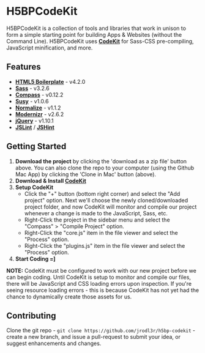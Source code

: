 # H5BPCodeKit
H5BPCodeKit is a collection of tools and libraries that work in
unison to form a simple starting point for building Apps & Websites
(without the Command Line). H5BPCodeKit uses
**[CodeKit](http://incident57.com/codekit)** for Sass-CSS pre-compiling,
JavaScript minification, and more.

## Features
  * **[HTML5 Boilerplate](http://html5boilerplate.com)** - v4.2.0
  * **[Sass](http://sass-lang.com)** - v3.2.6
  * **[Compass](http://compass-style.org)** - v0.12.2
  * **[Susy](http://susy.oddbird.net)** - v1.0.6
  * **[Normalize](http://necolas.github.io/normalize.css)** - v1.1.2
  * **[Modernizr](http://modernizr.com)** - v2.6.2
  * **[jQuery](http://jquery.com)** - v1.10.1
  * **[JSLint](http://jslint.com)** / **[JSHint](http://www.jshint.com)**


## Getting Started

1. **Download the project** by clicking the 'download as a zip file' button
above. You can also clone the repo to your computer (using the Github Mac App)
by clicking the 'Clone in Mac' button (above).
2. **Download & Install [CodeKit](http://incident57.com/codekit)**
3. **Setup CodeKit**
    * Click the "+" button (bottom right corner) and select the "Add project"
      option. Next we'll choose the newly cloned/downloaded project folder,
      and now CodeKit will monitor and compile our project whenever a change
      is made to the JavaScript, Sass, etc.
    * Right-Click the project in the sidebar menu and select the 
      "Compass" > "Compile Project" option.
    * Right-Click the "core.js" item in the file viewer and select the
      "Process" option.
    * Right-Click the "plugins.js" item in the file viewer and select the
      "Process" option.
4. **Start Coding =]**

**NOTE:** CodeKit must be configured to work with our new project before we
can begin coding. Until CodeKit is setup to monitor and compile our files,
there will be JavaScript and CSS loading errors upon inspection. If you're
seeing resource loading errors - this is because CodeKit has not yet had the
chance to dynamically create those assets for us.


## Contributing

Clone the git repo - `git clone https://github.com/jrodl3r/h5bp-codekit` -
create a new branch, and issue a pull-request to submit your idea, or
suggest enhancements and changes.
